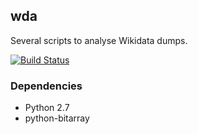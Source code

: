 ## wda

Several scripts to analyse Wikidata dumps.

[![Build Status](https://secure.travis-ci.org/mkroetzsch/wda.png)](https://travis-ci.org/mkroetzsch/wda/builds)

### Dependencies

* Python 2.7
* python-bitarray
